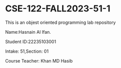 # CSE-122-FALL2023-51-1
This is an objest oriented programming lab repository

Name:Hasnain Al Ifan.

Student ID:22235103001

Intake: 51,Section: 01

Course Teacher: Khan MD Hasib
